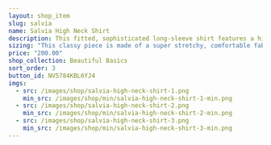 ```yaml
---
layout: shop_item
slug: salvia
name: Salvia High Neck Shirt
description: This fitted, sophisticated long-sleeve shirt features a high neck in the front and low V in the back.
sizing: "This classy piece is made of a super stretchy, comfortable fabric. Every body is shaped differently: if one of your measurements is a size smaller than the rest, order according to your smaller size to ensure a close fit. Order a size up for a looser fit. If your measurements are drastically different from each other, contact us at <a href='info@freebodydesigns.com'>info@freebodydesigns.com</a> to inquire about custom sizing."
price: "200.00"
shop_collection: Beautiful Basics
sort_order: 3
button_id: NV5784KBL6YJ4
imgs:
  - src: /images/shop/salvia-high-neck-shirt-1.png
    min_src: /images/shop/min/salvia-high-neck-shirt-1-min.png
  - src: /images/shop/salvia-high-neck-shirt-2.png
    min_src: /images/shop/min/salvia-high-neck-shirt-2-min.png
  - src: /images/shop/salvia-high-neck-shirt-3.png
    min_src: /images/shop/min/salvia-high-neck-shirt-3-min.png
---
```

